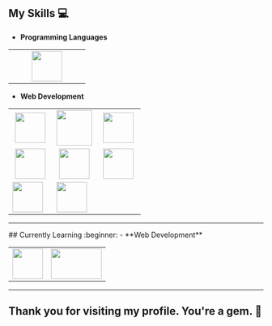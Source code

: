 ## My Skills :computer:

- **Programming Languages**
<table>
<tbody>
 <tr>
<td align="center" width="50%">
<img height=60px src="https://www.vectorlogo.zone/logos/java/java-ar21.svg"> 
</td>


</tr>

</tbody>
</table>


- **Web Development**
<table>
<tbody>
 <tr>
<td align="center" width="33%">
<img height=60px src="https://www.vectorlogo.zone/logos/w3_html5/w3_html5-ar21.svg"> 
</td>

<td align="center" width="33%">
<img height=70px src="https://1000logos.net/wp-content/uploads/2020/09/CSS-Logo.png"> 
</td>

<td align="center" width="33%">
<img height=60px src="https://www.vectorlogo.zone/logos/getbootstrap/getbootstrap-ar21.svg"> 
</td>

</tr>

 <tr>
<td align="center" width="33%">
<img height=60px src="https://www.vectorlogo.zone/logos/javascript/javascript-ar21.svg"> 
</td>

<td align="center" width="33%">
<img height=60px src="https://www.vectorlogo.zone/logos/jquery/jquery-ar21.svg"> 
</td>

<td align="center" width="33%">
<img height=60px src="https://www.vectorlogo.zone/logos/mysql/mysql-ar21.svg"> 
</td>
</tr>
<tr>
<td>
<img height=60px src="https://www.vectorlogo.zone/logos/json/json-ar21.svg">
</td>
<td>
<img height=60px src="https://www.vectorlogo.zone/logos/eclipse/eclipse-ar21.svg"> 
</td>
</tr>

</tbody>
</table>
<hr>
## Currently Learning :beginner:
- **Web Development**
<table>
<tbody>
 <tr>
<td>
<img height=60px src="https://www.vectorlogo.zone/logos/springio/springio-ar21.svg">
</td>
<td>
<img height=60px width=100px src="https://user-images.githubusercontent.com/61621545/132182455-011af7c8-500c-4da1-89c8-5c6e655c7672.png">
</td>
</tr>

</tbody>
</table>


<hr>

## Thank you for visiting my profile. You're a gem. :gem:
